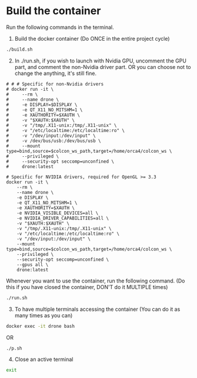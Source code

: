 # Build the container
Run the following commands in the terminal.
1. Build the docker container (Do ONCE in the entire project cycle)
```sh
./build.sh
```
2. In ./run.sh, if you wish to launch with Nvidia GPU, uncomment the GPU part, and comment the non-Nvidia driver part.
OR you can choose not to change the anything, it's still fine.  
```
# # # Specific for non-Nvidia drivers
# docker run -it \
#     --rm \
#     --name drone \
#     -e DISPLAY=$DISPLAY \
#     -e QT_X11_NO_MITSHM=1 \
#     -e XAUTHORITY=$XAUTH \
#     -v "$XAUTH:$XAUTH" \
#     -v "/tmp/.X11-unix:/tmp/.X11-unix" \
#     -v "/etc/localtime:/etc/localtime:ro" \
#     -v "/dev/input:/dev/input" \
#     -v /dev/bus/usb:/dev/bus/usb \
#     --mount type=bind,source=$colcon_ws_path,target=/home/orca4/colcon_ws \
#     --privileged \
#     --security-opt seccomp=unconfined \
#     drone:latest

# Specific for NVIDIA drivers, required for OpenGL >= 3.3
docker run -it \
    --rm \
    --name drone \
    -e DISPLAY \
    -e QT_X11_NO_MITSHM=1 \
    -e XAUTHORITY=$XAUTH \
    -e NVIDIA_VISIBLE_DEVICES=all \
    -e NVIDIA_DRIVER_CAPABILITIES=all \
    -v "$XAUTH:$XAUTH" \
    -v "/tmp/.X11-unix:/tmp/.X11-unix" \
    -v "/etc/localtime:/etc/localtime:ro" \
    -v "/dev/input:/dev/input" \
    --mount type=bind,source=$colcon_ws_path,target=/home/orca4/colcon_ws \
    --privileged \
    --security-opt seccomp=unconfined \
    --gpus all \
    drone:latest
```

Whenever you want to use the container, run the following command. (Do this if you have closed the container, DON'T do it MULTIPLE times)
```sh
./run.sh
```

3. To have multiple terminals accessing the container (You can do it as many times as you can) 
```sh
docker exec -it drone bash
```
OR 
```sh
./p.sh
```
4. Close an active terminal 
```sh
exit
```